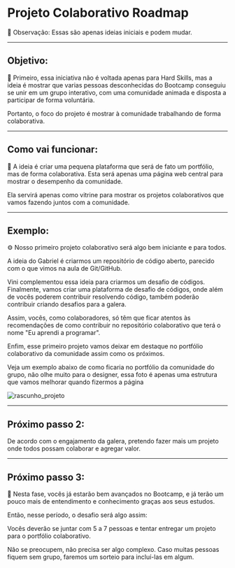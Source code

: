 # Projeto Colaborativo Roadmap
📌 Observação: Essas são apenas ideias iniciais e podem mudar.

---

## Objetivo:

🎯 Primeiro, essa iniciativa não é voltada apenas para Hard Skills, mas a ideia é mostrar que varias pessoas desconhecidas do Bootcamp conseguiu se unir em um grupo interativo, com uma comunidade animada e disposta a participar de forma voluntária.

Portanto, o foco do projeto é mostrar à comunidade trabalhando de forma colaborativa.

---

## Como vai funcionar:

🚧 A ideia é criar uma pequena plataforma que será de fato um portfólio, mas de forma colaborativa. Esta será apenas uma página web central para mostrar o desempenho da comunidade.

Ela servirá apenas como vitrine para mostrar os projetos colaborativos que vamos fazendo juntos com a comunidade.

---

## Exemplo:

⚙ Nosso primeiro projeto colaborativo será algo bem iniciante e para todos.

A ideia do Gabriel é criarmos um repositório de código aberto, parecido com o que vimos na aula de Git/GitHub. 

Vini complementou essa ideia para criarmos um desafio de códigos. Finalmente, vamos criar uma plataforma de desafio de códigos, onde além de vocês poderem contribuir resolvendo código, também poderão contribuir criando desafios para a galera.

Assim, vocês, como colaboradores, só têm que ficar atentos às recomendações de como contribuir no repositório colaborativo que terá o nome "Eu aprendi a programar".

Enfim, esse primeiro projeto vamos deixar em destaque no portfólio colaborativo da comunidade assim como os próximos.

Veja um exemplo abaixo de como ficaria no portfólio da comunidade do grupo, não olhe muito para o designer, essa foto é apenas uma estrutura que vamos melhorar quando fizermos a página 

![rascunho_projeto](https://raw.githubusercontent.com/magnostudent/portfolio-colaborativo/main/img/rascunho_projeto.png)

---

## Próximo passo 2:
De acordo com o engajamento da galera, pretendo fazer mais um projeto onde todos possam colaborar e agregar valor.

---

## Próximo passo 3:
👣 Nesta fase, vocês já estarão bem avançados no Bootcamp, e já terão um pouco mais de entendimento e conhecimento graças aos seus estudos.

Então, nesse período, o desafio será algo assim:

Vocês deverão se juntar com 5 a 7 pessoas e tentar entregar um projeto para o portfólio colaborativo.

Não se preocupem, não precisa ser algo complexo. Caso muitas pessoas fiquem sem grupo, faremos um sorteio para incluí-las em algum.
